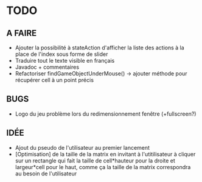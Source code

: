 # TODO

## A FAIRE

- Ajouter la possibilité à stateAction d'afficher la liste des actions à la place de l'index sous forme de slider
- Traduire tout le texte visible en français
- Javadoc + commentaires
- Refactoriser findGameObjectUnderMouse() -> ajouter méthode pour récupérer cell à un point précis
## BUGS

- Logo du jeu problème lors du redimensionnement fenêtre (+fullscreen?)

## IDÉE
- Ajout du pseudo de l'utilisateur au premier lancement
- [Optimisation] de la taille de la matrix en invitant à l'utitilisateur à cliquer sur un rectangle qui fait la taille de cell\*hauteur pour la droite et largeur\*cell pour le haut, comme ça la taille de la matrix correspondra au besoin de l'utilisateur
 